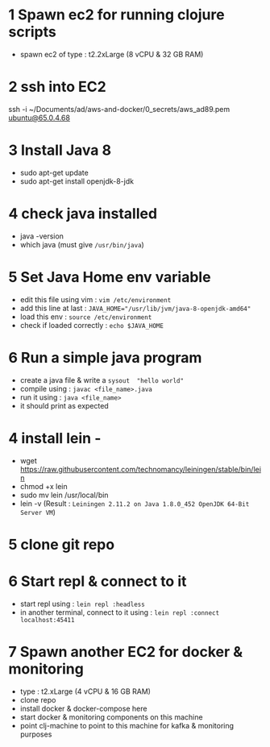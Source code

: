 
# 1 Spawn ec2 for running clojure scripts
- spawn ec2 of type : t2.2xLarge (8 vCPU & 32 GB RAM)

# 2 ssh into EC2
ssh -i ~/Documents/ad/aws-and-docker/0_secrets/aws_ad89.pem ubuntu@65.0.4.68

# 3 Install Java 8
- sudo apt-get update
- sudo apt-get install openjdk-8-jdk

# 4 check java installed
- java -version
- which java (must give `/usr/bin/java`)

# 5 Set Java Home env variable
- edit this file using vim : `vim /etc/environment`
- add this line at last : `JAVA_HOME="/usr/lib/jvm/java-8-openjdk-amd64"`
- load this env : `source /etc/environment`
- check if loaded correctly : `echo $JAVA_HOME`

# 6 Run a simple java program
- create a java file & write a `sysout  "hello world"`
- compile using : `javac <file_name>.java`
- run it using : `java <file_name>`
- it should print as expected

# 4 install lein -
- wget https://raw.githubusercontent.com/technomancy/leiningen/stable/bin/lein
- chmod +x lein
- sudo mv lein /usr/local/bin
- lein -v (Result : `Leiningen 2.11.2 on Java 1.8.0_452 OpenJDK 64-Bit Server VM`)


# 5 clone git repo

# 6 Start repl & connect to it
- start repl using : `lein repl :headless`
- in another terminal, connect to it using : `lein repl :connect localhost:45411`


# 7 Spawn another EC2 for docker & monitoring
- type : t2.xLarge (4 vCPU & 16 GB RAM)
- clone repo
- install docker & docker-compose here
- start docker & monitoring components on this machine
- point clj-machine to point to this machine for kafka & monitoring purposes